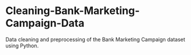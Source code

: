# Cleaning-Bank-Marketing-Campaign-Data
Data cleaning and preprocessing of the Bank Marketing Campaign dataset using Python.
